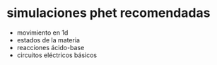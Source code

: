 # simulaciones phet recomendadas

- movimiento en 1d
- estados de la materia
- reacciones ácido-base
- circuitos eléctricos básicos

